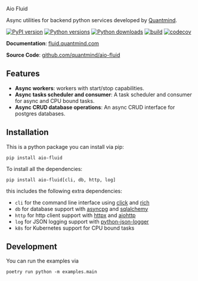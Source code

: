 Aio Fluid

Async utilities for backend python services developed by [Quantmind](https://quantmind.com).

[![PyPI version](https://badge.fury.io/py/aio-fluid.svg)](https://badge.fury.io/py/aio-fluid)
[![Python versions](https://img.shields.io/pypi/pyversions/aio-fluid.svg)](https://pypi.org/project/aio-fluid)
[![Python downloads](https://img.shields.io/pypi/dd/aio-fluid.svg)](https://pypi.org/project/aio-fluid)
[![build](https://github.com/quantmind/fluid/workflows/build/badge.svg)](https://github.com/quantmind/aio-fluid/actions?query=workflow%3Abuild)
[![codecov](https://codecov.io/gh/quantmind/aio-fluid/graph/badge.svg?token=81oWUoyEVp)](https://codecov.io/gh/quantmind/aio-fluid)

**Documentation**: [fluid.quantmind.com](https://fluid.quantmind.com/)

**Source Code**: [github.com/quantmind/aio-fluid](https://github.com/quantmind/aio-fluid)


## Features

- **Async workers**: workers with start/stop capabilities.
- **Async tasks scheduler and consumer**: A task scheduler and consumer for async and CPU bound tasks.
- **Async CRUD database operations**: An async CRUD interface for postgres databases.

## Installation

This is a python package you can install via pip:

```
pip install aio-fluid
```

To install all the dependencies:

```
pip install aio-fluid[cli, db, http, log]
```
this includes the following extra dependencies:

- `cli` for the command line interface using [click](https://click.palletsprojects.com/) and [rich](https://github.com/Textualize/rich)
- `db` for database support with [asyncpg](https://github.com/MagicStack/asyncpg) and [sqlalchemy](https://www.sqlalchemy.org/)
- `http` for http client support with [httpx](https://www.python-httpx.org/) and [aiohttp](https://docs.aiohttp.org/en/stable/)
- `log` for JSON logging support with [python-json-logger](https://github.com/madzak/python-json-logger)
- `k8s` for Kubernetes support for CPU bound tasks

## Development

You can run the examples via

```
poetry run python -m examples.main
```
